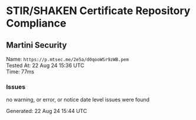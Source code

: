 # STIR/SHAKEN Certificate Repository Compliance

## Martini Security

Name: `https://p.mtsec.me/2e5a/d0qooWSr9zWB.pem`\
Tested At: 22 Aug 24 15:36 UTC\
Time: 77ms

### Issues

no warning, or error, or notice date level issues were found

Generated: 22 Aug 24 15:44 UTC